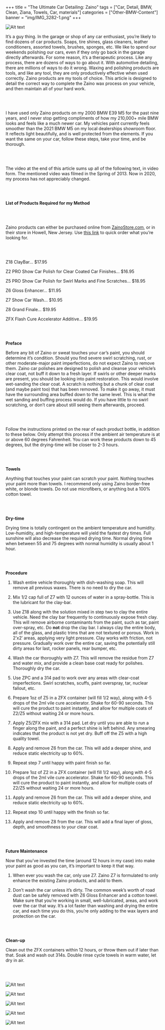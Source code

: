 +++
title = "The Ultimate Car Detailing: Zaino"
tags = ["Car, Detail, BMW, Clean, Ziana, Towels, Car, materials"]
categories = ["Other-BMW-Content"]
banner = "img/IMG_3282-1.png"
+++

![Alt text](https://e39source.com/wp-content/uploads/2020/04/IMG_3282-1.png)

It’s a guy thing.  In the garage or shop of any car enthusiast, you’re likely to find dozens of car products. Soaps, tire shines, glass cleaners, leather conditioners, assorted towels, brushes, sponges, etc.  We like to spend our weekends polishing our cars, even if they only go back in the garage directly afterwards.  For some reason, it’s a therapeutic process.  Like any process, there are dozens of ways to go about it. With automotive detailing, there are millions of ways to do it wrong. Waxing and polishing products are tools, and like any tool, they are only productively effective when used correctly.  Zaino products are my tools of choice. This article is designed to detail the correct way to complete the Zaino wax process on your vehicle, and then maintain all of your hard work.

&nbsp;<br/><br/>

I have used only Zaino products on my 2000 BMW E39 M5 for the past nine years, and I never stop getting compliments of how my 210,000+ mile BMW looks and feels like a much newer car.  My vehicles paint currently feels smoother than the 2021 BMW M5 on my local dealerships showroom floor.  It reflects light beautifully, and is well protected from the elements.  If you want the same on your car, follow these steps, take your time, and be thorough.

&nbsp;<br/><br/>

The video at the end of this article sums up all of the following text, in video form.  The mentioned video was filmed in the Spring of 2013. Now in 2020, my process has not appreciably changed.

&nbsp;<br/><br/>

**List of Products Required for my Method**

&nbsp;<br/><br/>

Zaino products can either be purchased online from [ZainoStore.com](http://www.zainostore.com/), or in their store in Howell, New Jersey.  Use [this link](https://www.zainostore.com/mm5/merchant.mvc?Screen=CTGY&Category_code=quick_order) to quick order what you’re looking for.

&nbsp;<br/><br/>

Z18 ClayBar… $17.95

Z2 PRO Show Car Polish for Clear Coated Car Finishes… $16.95

Z5 PRO Show Car Polish for Swirl Marks and Fine Scratches… $18.95

Z6 Gloss Enhancer… $11.95

Z7 Show Car Wash… $10.95

Z8 Grand Finale… $19.95

ZFX Flash Cure Accelerator Additive… $19.95

&nbsp;<br/><br/>

**Preface**

Before any bit of Zaino or sweat touches your car’s paint, you should determine it’s condition.  Should you find severe swirl scratching, rust, or other moderate-major paint imperfections, do not expect Zaino to remove them.  Zaino car polishes are designed to polish and cleanse your vehicle’s clear coat, not buff it down to a fresh layer.  If swirls or other deeper marks are present, you should be looking into paint restoration.  This would involve wet-sanding the clear coat.  A scratch is nothing but a chunk of clear coat (and maybe paint too) that has been removed.  To make it go away, it must have the surrounding area buffed down to the same level.  This is what the wet sanding and buffing process would do.  If you have little to no swirl scratching, or don’t care about still seeing them afterwards, proceed.

&nbsp;<br/><br/>

Follow the instructions printed on the rear of each product bottle, in addition to these below.  Only attempt this process if the ambient air temperature is at or above 60 degrees Fahrenheit.  You can work these products down to 45 degrees, but the drying-time will be closer to 2-3 hours.  

&nbsp;<br/><br/>

**Towels**

Anything that touches your paint can scratch your paint.  Nothing touches your paint more than towels.  I recommend only using Zaino border-free white, or blonde towels.  Do not use microfibers, or anything but a 100% cotton towel.  

&nbsp;<br/><br/>

**Dry-time**   

Drying time is totally contingent on the ambient temperature and humidity.  Low-humidity, and high-temperature will yield the fastest dry times.  Full sunshine will also decrease the required drying time.  Normal drying time when between 55 and 75 degrees with normal humidity is usually about 1 hour.

&nbsp;<br/><br/>

**Procedure**

1. Wash entire vehicle thoroughly with dish-washing soap.  This will remove all previous waxes.  There is no need to dry the car.

2. Mix 1/2 cap full of Z7 with 12 ounces of water in a spray-bottle.  This is the lubricant for the clay-bar.

3. Use Z18 along with the solution mixed in step two to clay the entire vehicle. Need the clay bar frequently to continuously expose fresh clay.  This will remove airborne contaminants from the paint, such as tar, paint over-spray, etc. Do **not** drop the clay bar. I always clay the entire body, all of the glass, and plastic trims that are not textured or porous. Work in 2’x2′ areas, applying very light pressure. Clay works with friction, not pressure. Gradually work over the entire car, saving the potentially still dirty areas for last, rocker panels, rear bumper, etc.

4. Wash the car thoroughly with Z7.  This will remove the residue from Z7 and water mix, and provide a clean base coat ready for polishes.  Thoroughly dry the car.       

5. Use ZPC and a 314 pad to work over any areas with clear-coat imperfections.  Swirl scratches, scuffs, paint overspray, tar, nuclear fallout, etc.  

6. Prepare 1oz of Z5 in a ZFX container (will fill 1/2 way), along with 4-5 drops of the 2ml vile cure accelerator.  Shake for 60-90 seconds.  This will cure the product to paint instantly, and allow for multiple coats of Z2/Z5 without waiting 24 or more hours.

7. Apply Z5/ZFX mix with a 314 pad.  Let dry until you are able to run a finger along the paint, and a perfect shine is left behind.  Any smearing indicates that the product is not yet dry.  Buff off the Z5 with a high quality towel.

8. Apply and remove Z6 from the car.  This will add a deeper shine, and reduce static electricity up to 60%.

9. Repeat step 7 until happy with paint finish so far.

10. Prepare 1oz of Z2 in a ZFX container (will fill 1/2 way), along with 4-5 drops of the 2ml vile cure accelerator.  Shake for 60-90 seconds.  This will cure the product to paint instantly, and allow for multiple coats of Z2/Z5 without waiting 24 or more hours.

11. Apply and remove Z6 from the car.  This will add a deeper shine, and reduce static electricity up to 60%.

12. Repeat step 10 until happy with the finish so far.

13. Apply and remove Z8 from the car.  This will add a final layer of gloss, depth, and smoothness to your clear coat.

&nbsp;<br/><br/>

**Future Maintenance**

Now that you’ve invested the time (around 12 hours in my case) into make your paint as good as you can, it’s important to keep it that way.

1. When ever you wash the car, only use Z7.  Zaino Z7 is formulated to only enhance the existing Zaino products, and add to them.

2. Don’t wash the car unless it’s dirty.  The common week’s worth of road dust can be safely removed with Z6 Gloss Enhancer and a cotton towel.  Make sure that you’re working in small, well-lubricated, areas, and work over the car that way.  It’s a lot faster than washing and drying the entire car, and each time you do this, you’re only adding to the wax layers and protection on the car.

&nbsp;<br/><br/>

**Clean-up** 

Clean out the ZFX containers within 12 hours, or throw them out if later than that.  Soak and wash out 314s.  Double rinse cycle towels in warm water, let dry in air.    

&nbsp;<br/><br/>

![Alt text](https://e39source.com/wp-content/uploads/2020/04/IMG_3336.png)

![Alt text](https://e39source.com/wp-content/uploads/2020/04/IMG_3287.png)

![Alt text](https://e39source.com/wp-content/uploads/2020/04/IMG_3298.png)

![Alt text](https://e39source.com/wp-content/uploads/2020/04/IMG_3292.png)

![Alt text](https://e39source.com/wp-content/uploads/2020/04/IMG_3294.png)

&nbsp;<br/><br/>
